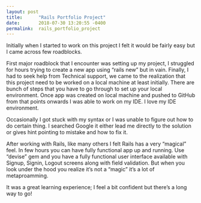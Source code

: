 ```yaml
---
layout: post
title:      "Rails Portfolio Project"
date:       2018-07-30 13:20:55 -0400
permalink:  rails_portfolio_project
---
```



Initially when I started to work on this project I felt it would be fairly easy but I came across few roadblocks.



First major roadblock that I encounter was setting up my project, I struggled for hours trying to create a new app using “rails new” but in vain. Finally, I had to seek help from Technical support, we came to the realization that this project need to be worked on a local machine at least initially. There are bunch of steps that you have to go through to set up your local environment. Once app was created on local machine and pushed to GitHub from that points onwards I was able to work on my IDE. I love my IDE environment.


Occasionally I got stuck with my syntax or I was unable to figure out how to do certain thing. I searched Google it either lead me directly to the solution or gives hint pointing to mistake and how to fix it. 


After working with Rails, like many others I felt Rails has a very “magical” feel. In few hours you can have fully functional app up and running. Use “devise” gem and you have a fully functional user interface available with Signup, Signin, Logout screens along with field validation. But when you look under the hood you realize it’s not a “magic” it’s a lot of metaproamming.


It was a great learning experience; I feel a bit confident but there’s a long way to go!  

